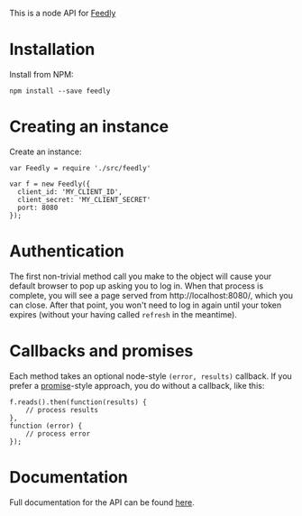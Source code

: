 This is a node API for [Feedly](http://developer.feedly.com)

Installation
============

Install from NPM:

    npm install --save feedly

Creating an instance
====================

Create an instance:

    var Feedly = require './src/feedly'

    var f = new Feedly({
      client_id: 'MY_CLIENT_ID',
      client_secret: 'MY_CLIENT_SECRET'
      port: 8080
    });

Authentication
==============

The first non-trivial method call you make to the object will cause your
default browser to pop up asking you to log in.  When that process is complete,
you will see a page served from http://localhost:8080/, which you can close.
After that point, you won't need to log in again until your token expires
(without your having called `refresh` in the meantime).

Callbacks and promises
======================

Each method takes an optional node-style `(error, results)` callback.  If you
prefer a [promise](https://github.com/kriskowal/q)-style
approach, you do without a callback, like this:

    f.reads().then(function(results) {
        // process results
    },
    function (error) {
        // process error
    });


Documentation
=============

Full documentation for the API can be found
[here](http://hildjj.github.io/node-feedly/doc/).
